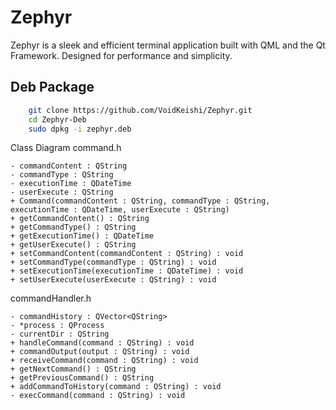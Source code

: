 # Zephyr
Zephyr is a sleek and efficient terminal application built with QML and the Qt Framework. Designed for performance and simplicity.
## Deb Package
```bash
    git clone https://github.com/VoidKeishi/Zephyr.git
    cd Zephyr-Deb
    sudo dpkg -i zephyr.deb
```
Class Diagram
command.h
```plantuml
- commandContent : QString
- commandType : QString
- executionTime : QDateTime
- userExecute : QString
+ Command(commandContent : QString, commandType : QString, executionTime : QDateTime, userExecute : QString)
+ getCommandContent() : QString
+ getCommandType() : QString
+ getExecutionTime() : QDateTime
+ getUserExecute() : QString
+ setCommandContent(commandContent : QString) : void
+ setCommandType(commandType : QString) : void
+ setExecutionTime(executionTime : QDateTime) : void
+ setUserExecute(userExecute : QString) : void
```
commandHandler.h
```plantuml
- commandHistory : QVector<QString>
- *process : QProcess
- currentDir : QString
+ handleCommand(command : QString) : void
+ commandOutput(output : QString) : void
+ receiveCommand(command : QString) : void
+ getNextCommand() : QString
+ getPreviousCommand() : QString
+ addCommandToHistory(command : QString) : void
- execCommand(command : QString) : void
```
